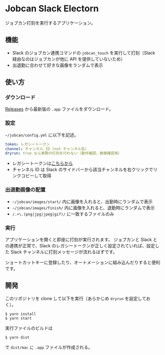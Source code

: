 # Jobcan Slack Electorn

ジョブカン打刻を実行するアプリケーション。

## 機能

- Slack のジョブカン連携コマンドの `jobcan_touch` を実行して打刻（Slack 経由なのはジョブカンが他に API を提供していないため）
- 出退勤に合わせて好きな画像をランダムで表示

## 使い方

### ダウンロード

[Releases](https://github.com/upinetree/jobcan_slack_electron/releases) から最新版の `.app` ファイルをダウンロード。

### 設定

`~/jobcan/config.yml` に以下を記述。

```yaml
token: レガシートークン
channel: チャンネル ID (not チャンネル名）
dryrun: true なら実際の打刻を行わない（動作確認、画像確認用）
```

- レガシートークンは[こちらから](https://api.slack.com/custom-integrations/legacy-tokens)
- チャンネル ID は Slack のサイドバーから該当チャンネルを右クリックでリンクコピーして取得

### 出退勤画像の配置

- `~/jobcan/images/start/` 内に画像を入れると、出勤時にランダムで表示
- `~/jobcan/images/finish/` 内に画像を入れると、退勤時にランダムで表示
- `/.+\.(png|jpg|jpeg|gif)/` に一致するファイルのみ

### 実行

アプリケーションを開くと即座に打刻が実行されます。
ジョブカンと Slack との連携が正常で、Slack のレガシートークンが正しく設定されていれば、設定した Slack チャンネルに打刻メッセージが流れるはずです。

ショートカットキーに登録したり、オートメーションに組み込んだりすると便利です。

## 開発

このリポジトリを clone して以下を実行（あらかじめ `dryrun` を設定しておく）。

```
$ yarn install
$ yarn start
```

実行ファイルのビルドは

```
$ yarn dist
```

で `dist/mac` に `.app` ファイルが作成される。
